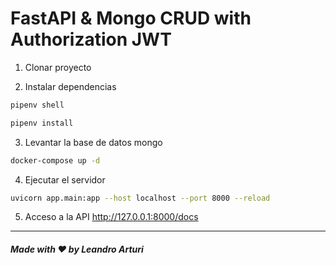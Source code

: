 # FastAPI & Mongo CRUD with Authorization JWT

1. Clonar proyecto

2. Instalar dependencias

```bash
pipenv shell

pipenv install
```

3. Levantar la base de datos mongo

```bash
docker-compose up -d
```

4. Ejecutar el servidor

```bash
uvicorn app.main:app --host localhost --port 8000 --reload
```

5. Acceso a la API
 <http://127.0.0.1:8000/docs>

 ---

##### Made with ❤️ by Leandro Arturi
